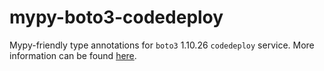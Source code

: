 # mypy-boto3-codedeploy

Mypy-friendly type annotations for `boto3` 1.10.26 `codedeploy` service.
More information can be found [here](https://github.com/vemel/mypy_boto3).